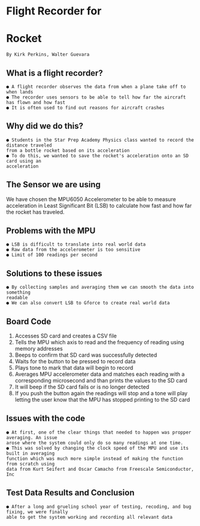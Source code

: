 # Flight Recorder for

# Rocket

```
By Kirk Perkins, Walter Guevara
```

## What is a flight recorder?

```
● A flight recorder observes the data from when a plane take off to when lands
● The recorder uses sensors to be able to tell how far the aircraft has flown and how fast
● It is often used to find out reasons for aircraft crashes
```

## Why did we do this?

```
● Students in the Star Prep Academy Physics class wanted to record the distance traveled
from a bottle rocket based on its acceleration
● To do this, we wanted to save the rocket's acceleration onto an SD card using an
acceleration
```

## The Sensor we are using

We have chosen the MPU6050 Accelerometer to be able to measure acceleration in Least
Significant Bit (LSB) to calculate how fast and how far the rocket has traveled.


## Problems with the MPU

```
● LSB is difficult to translate into real world data
● Raw data from the accelerometer is too sensitive
● Limit of 100 readings per second
```

## Solutions to these issues

```
● By collecting samples and averaging them we can smooth the data into something
readable
● We can also convert LSB to Gforce to create real world data
```




## Board Code

1. Accesses SD card and creates a CSV file
2. Tells the MPU which axis to read and the frequency of reading using memory addresses
3. Beeps to confirm that SD card was successfully detected
4. Waits for the button to be pressed to record data
5. Plays tone to mark that data will begin to record
6. Averages MPU accelerometer data and matches each reading with a corresponding
    microsecond and than prints the values to the SD card
7. It will beep if the SD card fails or is no longer detected
8. If you push the button again the readings will stop and a tone will play letting the user
    know that the MPU has stopped printing to the SD card


## Issues with the code

```
● At first, one of the clear things that needed to happen was propper averaging. An issue
arose where the system could only do so many readings at one time.
● This was solved by changing the clock speed of the MPU and use its built in averaging
function which was much more simple instead of making the function from scratch using
data from Kurt Seifert and Oscar Camacho from Freescale Semiconductor, Inc
```

## Test Data Results and Conclusion

```
● After a long and grueling school year of testing, recoding, and bug fixing, we were finally
able to get the system working and recording all relevant data
```

